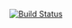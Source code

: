 [![Build Status](https://travis-ci.org/NikAlex/Sort_1.svg?branch=master)](https://travis-ci.org/NikAlex/Sort_1)
